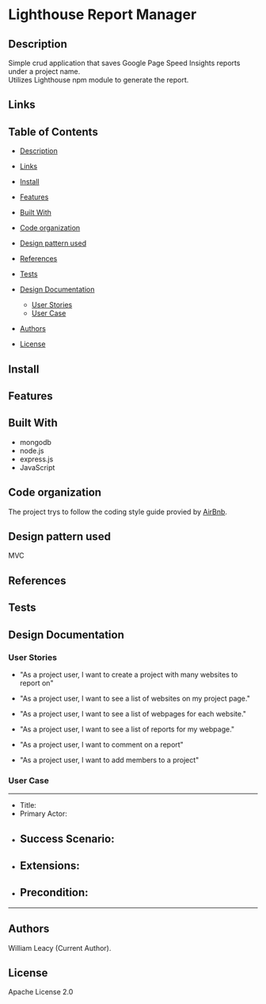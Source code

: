 # Lighthouse Report Manager

## Description
Simple crud application that saves Google Page Speed Insights reports under a project name. </br>
Utilizes Lighthouse npm module to generate the report. 

## Links

## Table of Contents
- [Description](#Description)
- [Links](#Links)
- [Install](#Install)
- [Features](#Features)
- [Built With](#Built-With])
- [Code organization](#Code-organization)
- [Design pattern used](#Design-pattern-used)
- [References](#Tests)
- [Tests](#Tests)
- [Design Documentation](#Design-Documentation)
    - [User Stories](#User-Stories)
    - [User Case](#User-Case)

- [Authors](#Author)
- [License](#License)

## Install

## Features 

## Built With
- mongodb
- node.js
- express.js
- JavaScript

## Code organization
The project trys to follow the coding style guide provied by [AirBnb](https://github.com/airbnb/javascript).

## Design pattern used
MVC
## References


## Tests

## Design Documentation 


### User Stories
- "As a project user, I want to create a project with many websites to report on"

- "As a project user, I want to see a list of websites on my project page."

- "As a project user, I want to see a list of webpages for each website."

- "As a project user, I want to see a list of reports for my webpage."

- "As a project user, I want to comment on a report"

- "As a project user, I want to add members to a project"

### User Case

----------------------------------------------------------------------

- Title:
- Primary Actor: 
- Success Scenario:
    - 
- Extensions: 
    - 
- Precondition: 
    - 
----------------------------------------------------------------------

## Authors
William Leacy (Current Author).
## License

Apache License 2.0